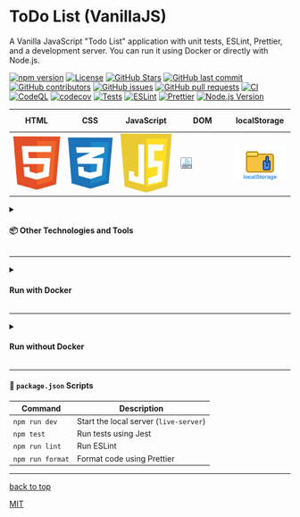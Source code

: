 <a id="title"></a>

# ToDo List (VanillaJS)

A Vanilla JavaScript "Todo List" application with unit tests, ESLint, Prettier,
and a development server.
You can run it using Docker or directly with Node.js.

[![npm version](https://img.shields.io/github/package-json/v/AndriiKot/VanillaJS__ToDo-List?filename=./package.json)](https://docs.npmjs.com/about-semantic-versioning)
[![License](https://img.shields.io/github/license/AndriiKot/VanillaJS__ToDo-List)](https://choosealicense.com/licenses/mit/)
[![GitHub Stars](https://img.shields.io/github/stars/AndriiKot/VanillaJS__ToDo-List?style=flat-square)](https://github.com/AndriiKot/VanillaJS__ToDo-List/stargazers)
[![GitHub last commit](https://img.shields.io/github/last-commit/AndriiKot/VanillaJS__ToDo-List)](https://github.com/AndriiKot/VanillaJS__ToDo-List/commits/main)
[![GitHub contributors](https://img.shields.io/github/contributors/AndriiKot/VanillaJS__ToDo-List)](https://github.com/AndriiKot/VanillaJS__ToDo-List/graphs/contributors)
[![GitHub issues](https://img.shields.io/github/issues/AndriiKot/VanillaJS__ToDo-List)](https://github.com/AndriiKot/VanillaJS__ToDo-List/issues)
[![GitHub pull requests](https://img.shields.io/github/issues-pr/AndriiKot/VanillaJS__ToDo-List)](https://github.com/AndriiKot/VanillaJS__ToDo-List/pulls)
[![CI](https://github.com/AndriiKot/VanillaJS__ToDo-List/actions/workflows/ci.yml/badge.svg)](https://docs.github.com/en/actions)
[![CodeQL](https://github.com/AndriiKot/VanillaJS__ToDo-List/actions/workflows/codeql-analysis.yml/badge.svg)](https://codeql.github.com/)
[![codecov](https://codecov.io/gh/AndriiKot/VanillaJS__ToDo-List/branch/main/graph/badge.svg)](https://about.codecov.io/)
[![Tests](https://img.shields.io/badge/tests-passing-brightgreen)](https://jestjs.io/)
[![ESLint](https://img.shields.io/badge/linted%20with-eslint-blue)](https://eslint.org/)
[![Prettier](https://img.shields.io/badge/styled%20with-prettier-ff69b4)](https://prettier.io/)
[![Node.js Version](https://img.shields.io/badge/node-20.x-green)](https://nodejs.org/en/docs)<table>

  <thead>
    <tr>
      <th height=33 width=100>HTML</th></th>
      <th height=33 width=100>CSS</th>
      <th height=33 width=100>JavaScript</th>
      <th height=33 width=100>DOM</th>
      <th height=33 width=100>localStorage</th>
    </tr>
  </thead>
  <tbody>
    <tr>
      <td height=100 width=100>
        <a href="https://html.spec.whatwg.org/multipage/">
          <img src="icons/svg/html.svg" alt="HTML">
        </a>
      </td>
      <td height=100 width=100>
        <a href="https://www.w3.org/Style/CSS/">
          <img src="icons/svg/css.svg" alt="CSS">
        </a>
      </td>
      <td height=100 width=100>
        <a href="https://ecma-international.org/publications-and-standards/standards/">
          <img src="icons/svg/javascript.svg" alt="JavaScript/ECMAScript">
        </a>
      </td>
      <td height=100 width=100>
        <a href="https://developer.mozilla.org/en-US/docs/Web/API/Document_Object_Model">
          <img src="icons/svg/dom.svg" alt="DOM">
        </a>
      </td>
      <td height=100 width=100>
        <a href="https://developer.mozilla.org/en-US/docs/Web/API/Window/localStorage">
          <img src="icons/svg/localstorage.svg" alt="localStorage">
        </a>
      </td>
    </tr>
  </tbody>
</table>

<details>
  <summary>
    <h4>📦 Other Technologies and Tools</h4>
  </summary>

  <table>
    <thead>
      <tr>
        <th height=33 width=100>Docker</th>
        <th height=33 width=100>Ubuntu</th>
      </tr>
    </thead>
    <tbody>
      <tr>
        <td height=100 width=100>
          <a href="https://www.docker.com/">
            <img src="icons/svg/docker.svg" alt="Docker">
          </a>
        </td>
        <td height=100 width=100>
          <a href="https://ubuntu.com/">
            <img src="icons/svg/ubuntu.svg" alt="Ubuntu">
          </a>
        </td>
      </tr>
    </tbody>
  </table>

  <table>
    <thead>
      <tr>
        <th height=33 width=100>NodeJS</th>
        <th height=33 width=100>npm</th>
        <th height=33 width=100>Vite</th>
        <th height=33 width=100>Jest</th>
        <th height=33 width=100>ESLint</th>
        <th height=33 width=100>Prettier</th>
      </tr>
    </thead>
    <tbody>
      <tr>
        <td height=100 width=100>
          <a href="https://nodejs.org/en/">
            <img src="icons/svg/nodejs.svg" alt="NodeJS">
          </a>
        </td>
        <td height=100 width=100>
          <a href="https://www.npmjs.com/">
            <img src="icons/svg/npm.svg" alt="npm">
          </a>
        </td>
        <td height=100 width=100>
        <a href=https://vitejs.dev/>
          <img src=icons/svg/vitejs.svg alt=Vite>
        </a>
      </td>
        <td height=100 width=100>
          <a href="https://jestjs.io/">
            <img src="icons/svg/jest.svg" alt="Jest">
          </a>
        </td>
        <td height=100 width=100>
          <a href="https://eslint.org/">
            <img src="icons/svg/eslint.svg" alt="ESLint">
          </a>
        </td>
        <td height=100 width=100>
          <a href="https://prettier.io/">
            <img src="icons/svg/prettier.svg" alt="Prettier">
          </a>
        </td>
      </tr>
    </tbody>
  </table>

  <table>
    <thead>
      <tr>
        <th height=33 width=100>Git</th>
        <th height=33 width=100>Git Hooks</th>
        <th height=33 width=100>GitHub Actions</th>
        <th height=33 width=100>CodeQL</th>
        <th height=33 width=100>Codecov</th>
      </tr>
    </thead>
    <tbody>
      <tr>
        <td height=100 width=100>
          <a href="https://git-scm.com/doc">
            <img src="icons/svg/git.svg" alt="Git">
          </a>
        </td>
        <td height=100 width=100>
          <a href="https://git-scm.com/docs/git-hook">
            <img src="icons/svg/git-hooks.svg" alt="Git hooks">
          </a>
        </td>
        <td height=100 width=100>
          <a href="https://github.com/features/actions/">
            <img src="icons/svg/githubactionsdarkstheme.svg" alt="GitHub Actions">
          </a>
        </td>
        <td height=100 width=100>
          <a href="https://codeql.github.com/">
            <img src="icons/svg/codeql.svg" alt="CodeQL">
          </a>
        </td>
        <td height=100 width=100>
          <a href="https://codecov.io/">
            <img src="icons/svg/codecov.svg" alt="Codecov">
          </a>
        </td>
      </tr>
    </tbody>
  </table>

</details>

---

<details>
  <summary>

#### Run with Docker

  </summary>

##### Build the image

```bash
docker build -t js-project .
```

##### Run the app (dev server)

```bash
docker run -p 8080:8080 js-project dev
```

Open [http://localhost:8080](http://localhost:8080) in your browser.

##### Run tests

```bash
docker run --rm js-project
```

<details>
  <summary>

##### Stop and Remove Docker

  </summary>

##### 🔍 List running containers

```bash
docker ps
```

##### Stop a container

```bash
docker stop <container_id>
```

##### Remove a container

```bash
docker rm <container_id>
```

##### Remove the image

```bash
docker rmi js-project
```

  </details>

</details>

---

<details>
  <summary>

#### Run without Docker

  </summary>

##### Install dependencies

```bash
npm install
```

##### Start the dev server

```bash
npm run dev
```

Open [http://localhost:8080](http://localhost:8080) in your browser.

##### Run tests

```bash
npm test
```

##### Lint the code

```bash
npm run lint
```

##### Format the code

```bash
npm run format
```

</details>

---

#### 📝 `package.json` Scripts

| Command          | Description                            |
| ---------------- | -------------------------------------- |
| `npm run dev`    | Start the local server (`live-server`) |
| `npm test`       | Run tests using Jest                   |
| `npm run lint`   | Run ESLint                             |
| `npm run format` | Format code using Prettier             |

---

[back to top](#title)

[MIT](./LICENSE)
